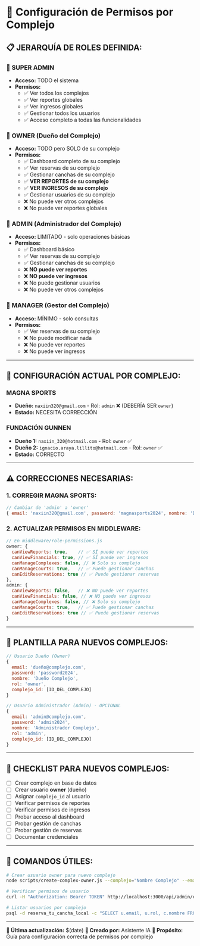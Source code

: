 # 🏢 Configuración de Permisos por Complejo

## 📋 **JERARQUÍA DE ROLES DEFINIDA:**

### 🔑 **SUPER ADMIN**
- **Acceso:** TODO el sistema
- **Permisos:**
  - ✅ Ver todos los complejos
  - ✅ Ver reportes globales
  - ✅ Ver ingresos globales
  - ✅ Gestionar todos los usuarios
  - ✅ Acceso completo a todas las funcionalidades

### 👑 **OWNER (Dueño del Complejo)**
- **Acceso:** TODO pero SOLO de su complejo
- **Permisos:**
  - ✅ Dashboard completo de su complejo
  - ✅ Ver reservas de su complejo
  - ✅ Gestionar canchas de su complejo
  - ✅ **VER REPORTES de su complejo**
  - ✅ **VER INGRESOS de su complejo**
  - ✅ Gestionar usuarios de su complejo
  - ❌ No puede ver otros complejos
  - ❌ No puede ver reportes globales

### 👤 **ADMIN (Administrador del Complejo)**
- **Acceso:** LIMITADO - solo operaciones básicas
- **Permisos:**
  - ✅ Dashboard básico
  - ✅ Ver reservas de su complejo
  - ✅ Gestionar canchas de su complejo
  - ❌ **NO puede ver reportes**
  - ❌ **NO puede ver ingresos**
  - ❌ No puede gestionar usuarios
  - ❌ No puede ver otros complejos

### 👷 **MANAGER (Gestor del Complejo)**
- **Acceso:** MÍNIMO - solo consultas
- **Permisos:**
  - ✅ Ver reservas de su complejo
  - ❌ No puede modificar nada
  - ❌ No puede ver reportes
  - ❌ No puede ver ingresos

---

## 🏢 **CONFIGURACIÓN ACTUAL POR COMPLEJO:**

### **MAGNA SPORTS**
- **Dueño:** `naxiin320@gmail.com` - Rol: `admin` ❌ (DEBERÍA SER `owner`)
- **Estado:** NECESITA CORRECCIÓN

### **FUNDACIÓN GUNNEN**
- **Dueño 1:** `naxiin_320@hotmail.com` - Rol: `owner` ✅
- **Dueño 2:** `ignacio.araya.lillito@hotmail.com` - Rol: `owner` ✅
- **Estado:** CORRECTO

---

## ⚠️ **CORRECCIONES NECESARIAS:**

### 1. **CORREGIR MAGNA SPORTS:**
```javascript
// Cambiar de 'admin' a 'owner'
{ email: 'naxiin320@gmail.com', password: 'magnasports2024', nombre: 'Dueño MagnaSports', rol: 'owner' }
```

### 2. **ACTUALIZAR PERMISOS EN MIDDLEWARE:**
```javascript
// En middleware/role-permissions.js
owner: {
  canViewReports: true,    // ✅ SÍ puede ver reportes
  canViewFinancials: true, // ✅ SÍ puede ver ingresos
  canManageComplexes: false, // ❌ Solo su complejo
  canManageCourts: true,   // ✅ Puede gestionar canchas
  canEditReservations: true // ✅ Puede gestionar reservas
},
admin: {
  canViewReports: false,   // ❌ NO puede ver reportes
  canViewFinancials: false, // ❌ NO puede ver ingresos
  canManageComplexes: false, // ❌ Solo su complejo
  canManageCourts: true,   // ✅ Puede gestionar canchas
  canEditReservations: true // ✅ Puede gestionar reservas
}
```

---

## 📝 **PLANTILLA PARA NUEVOS COMPLEJOS:**

```javascript
// Usuario Dueño (Owner)
{
  email: 'dueño@complejo.com',
  password: 'password2024',
  nombre: 'Dueño Complejo',
  rol: 'owner',
  complejo_id: [ID_DEL_COMPLEJO]
}

// Usuario Administrador (Admin) - OPCIONAL
{
  email: 'admin@complejo.com',
  password: 'admin2024',
  nombre: 'Administrador Complejo',
  rol: 'admin',
  complejo_id: [ID_DEL_COMPLEJO]
}
```

---

## 🎯 **CHECKLIST PARA NUEVOS COMPLEJOS:**

- [ ] Crear complejo en base de datos
- [ ] Crear usuario **owner** (dueño)
- [ ] Asignar `complejo_id` al usuario
- [ ] Verificar permisos de reportes
- [ ] Verificar permisos de ingresos
- [ ] Probar acceso al dashboard
- [ ] Probar gestión de canchas
- [ ] Probar gestión de reservas
- [ ] Documentar credenciales

---

## 🔧 **COMANDOS ÚTILES:**

```bash
# Crear usuario owner para nuevo complejo
node scripts/create-complex-owner.js --complejo="Nombre Complejo" --email="dueño@email.com"

# Verificar permisos de usuario
curl -H "Authorization: Bearer TOKEN" http://localhost:3000/api/admin/estadisticas

# Listar usuarios por complejo
psql -d reserva_tu_cancha_local -c "SELECT u.email, u.rol, c.nombre FROM usuarios u JOIN complejos c ON u.complejo_id = c.id;"
```

---

**📅 Última actualización:** $(date)
**👤 Creado por:** Asistente IA
**🎯 Propósito:** Guía para configuración correcta de permisos por complejo
